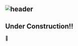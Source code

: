 ![header](https://capsule-render.vercel.app/api?type=venom&color=auto&height=300&section=header&text=welcome%2C%20I%27m%20Hero&fontSize=90)
---
<!-- ### Stat  

[![Hits](https://hits.seeyoufarm.com/api/count/incr/badge.svg?url=https%3A%2F%2Fgithub.com%2Fheroleggo&count_bg=%2337BBC0&title_bg=%23555555&icon=&icon_color=%23E7E7E7&title=hits&edge_flat=false)](https://hits.seeyoufarm.com)

[![My GitHub stats](https://github-readme-stats.vercel.app/api?username=heroleggo)](https://github.com/anuraghazra/github-readme-stats)


## Contact
<div style="display: flex; flex-direction: row;">
  <a href="mailto:h3r0.y0u@gmail.com">
    <img alt="Static Badge" src="https://img.shields.io/badge/Gmail-EA4335?style=for-the-badge&logo=gmail&logoColor=white&logoSize=auto" />
  </a>
  <a href="https://instagram.com/heroforyou99">
    <img alt="Static Badge" src="https://img.shields.io/badge/Instagram-black?style=for-the-badge&logo=instagram&logoColor=white&logoSize=auto" />
  </a>
</div>

## Tech Stack

### Major

<div>
<img alt="Static badge" src="https://img.shields.io/badge/Java-blue?style=for-the-badge"/>

</div>
-->
## Under Construction!!

🚧

